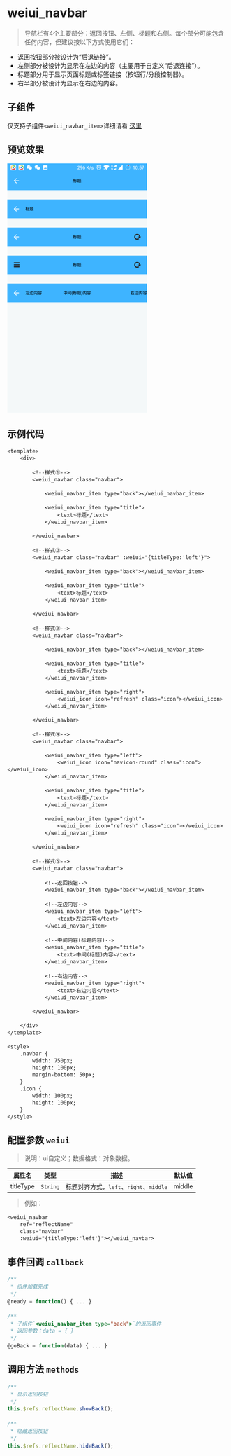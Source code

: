 # weiui_navbar

> 导航栏有4个主要部分：返回按钮、左侧、标题和右侧。每个部分可能包含任何内容，但建议按以下方式使用它们：

* 返回按钮部分被设计为“后退链接”。
* 左侧部分被设计为显示在左边的内容（主要用于自定义“后退连接”）。
* 标题部分用于显示页面标题或标签链接（按钮行/分段控制器）。
* 右半部分被设计为显示在右边的内容。

## 子组件

仅支持子组件`<weiui_navbar_item>`详细请看 [这里](component/weiui_navbar_item)

## 预览效果

![](media/ezgif-5-a47590e158.png)

## 示例代码

```vue
<template>
    <div>

        <!--样式①-->
        <weiui_navbar class="navbar">

            <weiui_navbar_item type="back"></weiui_navbar_item>

            <weiui_navbar_item type="title">
                <text>标题</text>
            </weiui_navbar_item>

        </weiui_navbar>

        <!--样式②-->
        <weiui_navbar class="navbar" :weiui="{titleType:'left'}">

            <weiui_navbar_item type="back"></weiui_navbar_item>

            <weiui_navbar_item type="title">
                <text>标题</text>
            </weiui_navbar_item>

        </weiui_navbar>

        <!--样式③-->
        <weiui_navbar class="navbar">

            <weiui_navbar_item type="back"></weiui_navbar_item>

            <weiui_navbar_item type="title">
                <text>标题</text>
            </weiui_navbar_item>

            <weiui_navbar_item type="right">
                <weiui_icon icon="refresh" class="icon"></weiui_icon>
            </weiui_navbar_item>

        </weiui_navbar>

        <!--样式④-->
        <weiui_navbar class="navbar">

            <weiui_navbar_item type="left">
                <weiui_icon icon="navicon-round" class="icon"></weiui_icon>
            </weiui_navbar_item>

            <weiui_navbar_item type="title">
                <text>标题</text>
            </weiui_navbar_item>

            <weiui_navbar_item type="right">
                <weiui_icon icon="refresh" class="icon"></weiui_icon>
            </weiui_navbar_item>

        </weiui_navbar>

        <!--样式⑤-->
        <weiui_navbar class="navbar">

            <!--返回按钮-->
            <weiui_navbar_item type="back"></weiui_navbar_item>

            <!--左边内容-->
            <weiui_navbar_item type="left">
                <text>左边内容</text>
            </weiui_navbar_item>

            <!--中间内容(标题内容)-->
            <weiui_navbar_item type="title">
                <text>中间(标题)内容</text>
            </weiui_navbar_item>

            <!--右边内容-->
            <weiui_navbar_item type="right">
                <text>右边内容</text>
            </weiui_navbar_item>

        </weiui_navbar>

    </div>
</template>

<style>
    .navbar {
        width: 750px;
        height: 100px;
        margin-bottom: 50px;
    }
    .icon {
        width: 100px;
        height: 100px;
    }
</style>
```


## 配置参数 `weiui`
>说明：ui自定义；数据格式：对象数据。

| 属性名           | 类型     | 描述                          | 默认值     |
| ------------- | ------ | -------------------------- | ------- |
| titleType |`String`  | 标题对齐方式，`left`、`right`、`middle`         | middle       |

> 例如：

```vue
<weiui_navbar 
    ref="reflectName"
    class="navbar" 
    :weiui="{titleType:'left'}"></weiui_navbar>
```

## 事件回调 `callback`

``` js
/**
 * 组件加载完成
 */
@ready = function() { ... }

/**
 * 子组件`<weiui_navbar_item type="back">`的返回事件
 * 返回参数：data = { }
 */
@goBack = function(data) { ... }
```

## 调用方法 `methods`

```js
/**
 * 显示返回按钮
 */
this.$refs.reflectName.showBack();

/**
 * 隐藏返回按钮
 */
this.$refs.reflectName.hideBack();
```


